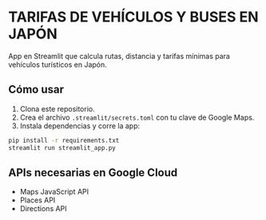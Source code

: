 # TARIFAS DE VEHÍCULOS Y BUSES EN JAPÓN

App en Streamlit que calcula rutas, distancia y tarifas mínimas para vehículos turísticos en Japón.

## Cómo usar

1. Clona este repositorio.
2. Crea el archivo `.streamlit/secrets.toml` con tu clave de Google Maps.
3. Instala dependencias y corre la app:

```bash
pip install -r requirements.txt
streamlit run streamlit_app.py
```

## APIs necesarias en Google Cloud
- Maps JavaScript API
- Places API
- Directions API